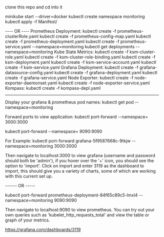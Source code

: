 clone this repo and cd into it

minikube start --driver=docker
kubectl create namespace monitoring
kubectl apply -f Manifest/


---- OR ----
  Prometheus Deployment:
    kubectl create -f prometheus-clusterRole.yaml
    kubectl create -f prometheus-config-map.yaml
    kubectl create -f prometheus-deployment.yaml
    kubectl create -f prometheus-service.yaml --namespace=monitoring
    kubectl get deployments --namespace=monitoring
  Kube State Metrics:
    kubectl create -f ksm-cluster-role.yaml
    kubectl create -f ksm-cluster-role-binding.yaml
    kubectl create -f ksm-deployment.yaml
    kubectl create -f ksm-service-account.yaml
    kubectl create -f ksm-service.yaml
  Grafana Deployment:
    kubectl create -f grafana-datasource-config.yaml
    kubectl create -f grafana-deployment.yaml
    kubectl create -f grafana-service.yaml
  Node Exporter:
    kubectl create -f node-exporter-daemonset.yaml
    kubectl create -f node-exporter-service.yaml
  Kompass:
    kubectl create -f kompass-depl.yaml
_______________

Display your grafana & prometheus pod names:
  kubectl get pod --namespace=monitoring

Forward ports to view application:
  kubectl port-forward <grafana-pod-name> --namespace=<namespace-grafana-is-in> 3000:3000

  kubectl port-forward <prometheus-pod-name> --namespace=<namespace-prometheus-is-in> 9090:9090

For Example:
  kubectl port-forward grafana-5f9587668c-9tkjw --namespace=monitoring 3000:3000

  Then navigate to localhost:3000 to view grafana (username and password should both be 'admin'), if you hover over the '+' icon, you should see the option to 'import'. Click on import and enter 3119 as the dashboard to import, this should give you a variety of charts, some of which are working with this current set up.

  ------ OR -----

  kubectl port-forward prometheus-deployment-84f65c89c5-lmxl4 --namespace=monitoring 9090:9090

  Then navigate to localhost:9090 to view prometheus. You can try out your own queries such as 'kubelet_http_requests_total' and view the table or graph of your metrics.

https://grafana.com/dashboards/3119